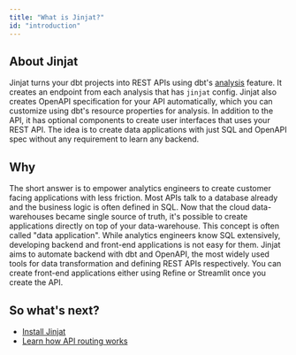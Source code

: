 ```yaml
---
title: "What is Jinjat?"
id: "introduction"
---
```


## About Jinjat

Jinjat turns your dbt projects into REST APIs using dbt's [analysis](/) feature. It creates an endpoint from each analysis that has `jinjat` config. Jinjat also creates OpenAPI specification for your API automatically, which you can customize using dbt's resource properties for analysis. In addition to the API, it has optional components to create user interfaces that uses your REST API. The idea is to create data applications with just SQL and OpenAPI spec without any requirement to learn any backend.

## Why 

The short answer is to empower analytics engineers to create customer facing applications with less friction. Most APIs talk to a database already and the business logic is often defined in SQL. Now that the cloud data-warehouses became single source of truth, it's possible to create applications directly on top of your data-warehouse. This concept is often called "data application". While analytics engineers know SQL extensively, developing backend and front-end applications is not easy for them. Jinjat aims to automate backend with dbt and OpenAPI, the most widely used tools for data transformation and defining REST APIs respectively. You can create front-end applications either using Refine or Streamlit once you create the API.

## So what's next?

* [Install Jinjat](/installation)
* [Learn how API routing works](/api-routes)

